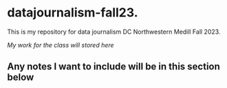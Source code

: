 # datajournalism-fall23.
This is my repository for data journalism DC Northwestern Medill Fall 2023.

*My work for the class will stored here*

## Any notes I want to include will be in this section below

